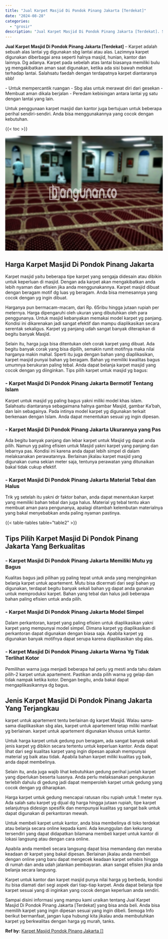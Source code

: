 ```yaml
---
title: "Jual Karpet Masjid Di Pondok Pinang Jakarta [Terdekat]"
date: "2024-08-28"
categories: 
  - "grosir"
description: "Jual Karpet Masjid Di Pondok Pinang Jakarta [Terdekat]. Sampai disini informasi yang mampu kami uraikan tentang Jual Karpet Masjid Di Pondok Pinang Jakarta ..."
---
```


**Jual Karpet Masjid Di Pondok Pinang Jakarta \[Terdekat\]** – Karpet adalah sebuah alas lantai yg digunakan sbg lantai atau alas. Lazimnya karpet digunakan diberbagai area seperti halnya masjid, hunian, kantor dan lainnya. Dg adanya. Karpet pada sebelah atas lantai biasanya memiliki bulu yg mengakibatkan aman saat digunakan, ketika ada sisi bawah melekat terhadap lantai. Salahsatu faedah dengan terdapatnya karpet diantaranya sbb!

\- Untuk mempercantik ruangan - Sbg alas untuk merawat diri dari gesekan - Membuat aman dikala berjalan - Peredam kebisingan antara lantai yg satu dengan lantai yang lain.

Untuk penggunaan karpet masjid dan kantor juga bertujuan untuk beberapa perihal sendiri-sendiri. Anda bisa menggunakannya yang cocok dengan kebutuhan.

{{< toc >}}

![Jual Karpet Masjid Di Pondok Pinang Jakarta [Terdekat]](/images/grosir-karpet-murah-63.png)

## Harga Karpet Masjid Di Pondok Pinang Jakarta

Karpet masjid yaitu beberapa tipe karpet yang sengaja didesain atau dibikin untuk keperluan di masjid. Dengan ada karpet akan mengakibatkan anda lebih nyaman dan efisien jika anda menggunakannya. Karpet masjid dibuat dengan beragam motif dg luas yg beragam. Anda bisa memesannya yang cocok dengan yg ingin dibuat.

Harganya pun bermacam-macam, dari Rp. 65ribu hingga jutaan rupiah per meternya. Harga dipengaruhi oleh ukuran yang dibutuhkan oleh para penggunanya. Untuk masjid kebanyakan memakai model karpet yg panjang. Kondisi ini dikarenakan jadi sangat efektif dan mampu diaplikasikan secara serentak sekaligus. Karpet yg panjang udah sangat banyak diterapkan di begitu banyak Masjid.

Selain itu, harga juga bisa ditentukan oleh corak karpet yang dibuat. Ada begitu banyak corak yang bisa dipilih, semakin rumit motifnya maka nilai harganya makin mahal. Sperti itu juga dengan bahan yang diaplikasikan, karpet masjid punyai bahan yg beragam. Bahan yg memiliki kwalitas bagus umumnya berukuran paling tebal. Anda dapat belanja karpet masjid yang cocok dengan yg diinginkan. Tips pilih karpet untuk masjid yg bagus:

### \- Karpet Masjid Di Pondok Pinang Jakarta Bermotif Tentang Islam

Karpet untuk masjid yg paling bagus yakni miliki model khas islam. Salahsatu diantaranya sebagaimana halnya gambar Masjid, gambar Ka’bah, dan lain sebagainya. Pada intinya model karpet yg digunakan terkait berkenaan dengan Islam. Anda dapat menentukan sesuai yg ingin dipesan.

### \- Karpet Masjid Di Pondok Pinang Jakarta Ukurannya yang Pas

Ada begitu banyak panjang dan lebar karpet untuk Masjid yg dapat anda pilih. Namun yg paling efisien untuk Masjid yakni karpet yang panjang dan lebarnya pas. Kondisi ini karena anda dapat lebih simpel di dalam melaksanakan perawatannya. Berlainan jikalau karpet masjid yang digunakan cuma sekian meter saja, tentunya perawatan yang ditunaikan bakal tidak cukup efektif.

### \- Karpet Masjid Di Pondok Pinang Jakarta Material Tebal dan Halus

Trik yg setelah itu yakni dr faktor bahan, anda dapat menentukan karpet yang memiliki bahan tebal dan juga halus. Material yg tebal tentu akan membuat aman para pengunanya, apalagi ditambah kelembutan materialnya yang bakal menyebabkan anda paling nyaman pastinya.

{{< table-tables table="table2" >}}

## Tips Pilih Karpet Masjid Di Pondok Pinang Jakarta Yang Berkualitas

### \- Karpet Masjid Di Pondok Pinang Jakarta Memiliki Mutu yg Bagus

Kualitas bagus jadi pilihan yg paling tepat untuk anda yang menginginkan belanja karpet untuk apartement. Mutu bisa dicermati dari segi bahan yg digunakan, terdapat begitu banyak sekali bahan yg dapat anda gunakan untuk memproduksi karpet. Bahan yang tebal dan halus jadi beberapa bahan paling efisien untuk anda pilih.

### \- Karpet Masjid Di Pondok Pinang Jakarta Model Simpel

Dalam perkantoran, karpet yang paling efisien untuk diaplikasikan yakni karpet yang mempunyai model simpel. Dimana karpet yg diaplikasikan di perkantoran dapat digunakan dengan biasa saja. Apabila karpet yg digunakan banyak motifnya dapat serupa karena diaplikasikan sbg alas.

### \- Karpet Masjid Di Pondok Pinang Jakarta Warna Yg Tidak Terlihat Kotor

Pemilihan warna juga menjadi beberapa hal perlu yg mesti anda tahu dalam pilih-2 karpet untuk apartement. Pastikan anda pilih warna yg gelap dan tidak nampak ketika kotor. Dengan begitu, anda bakal dapat mengaplikasikannya dg bagus.

## Jenis Karpet Masjid Di Pondok Pinang Jakarta Yang Terjangkau

karpet untuk apartement tentu berlainan dg karpet Masjid. Walau sama-sama diaplikasikan sbg alas, karpet untuk apartement tetap miliki manfaat yg berlainan. karpet untuk apartement digunakan khusus untuk kantor.

Untuk harga karpet untuk gedung pun beragam, ada sangat banyak sekali jenis karpet yg dibikin secara tertentu untuk keperluan kantor. Anda dapat lihat dari segi kualitas karpet yang ingin dipesan apakah mempunyai material yg baik atau tidak. Apabila bahan karpet miliki kualitas yg baik, anda dapat membelinya.

Selain itu, anda juga wajib lihat kebutuhkan gedung perihal jumlah karpet yang diperlukan beserta luasnya. Anda perlu melaksanakan pengukuran terlebih dahulu di gedung jadi dapat memperoleh karpet untuk gedung yang cocok dengan yg diharapkan.

Harga karpet untuk gedung mencapai ratusan ribu rupiah untuk 1 meter nya. Ada salah satu karpet yg dijual dg harga hingga jutaan rupiah, tipe karpet selanjutnya didesign spesifik dan mempunyai kualitas yg sangat baik untuk dapat digunakan di perkantoran mewah.

Untuk membeli karpet untuk kantor, anda bisa membelinya di toko terdekat atau belanja secara online kepada kami. Ada keunggulan dan kekurang tersendiri yang dapat didapatkan bilamana membeli karpet untuk kantor di lokasi langsung atau dengan cara online.

Apabila anda membeli secara langsung dapat bisa memandang dan meraba keadaan dr karpet yang bakal dipesan. Berlainan jikalau anda membeli dengan online yang baru dapat mengecek keadaan karpet sehabis hingga di rumah dan anda udah jalankan pembayaran. akan sangat efisien jika anda belanja secara langusng.

Karpet untuk kantor dan karpet masjid punya nilai harga yg berbeda, kondisi itu bisa diamati dari segi aspek dari tiap-tiap karpet. Anda dapat belanja tipe karpet sesuai yang di inginkan yang cocok dengan keperluan anda sendiri.

Sampai disini informasi yang mampu kami uraikan tentang Jual Karpet Masjid Di Pondok Pinang Jakarta \[Terdekat\] yang bisa anda beli. Anda bisa memilih karpet yang ingin dipesan sesuai yang ingin dibeli. Semoga Info berikut bermanfaat, jangan lupa hubungi kita jikalau anda membutuhkan karpet yg berkwalitas dengan harga yg murah, tanks.

**Ref by:**  [Karpet Masjid Pondok Pinang Jakarta []](https://id.wikipedia.org/wiki/Karpet)
